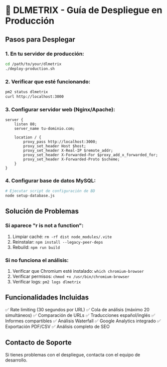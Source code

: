 # 🚀 DLMETRIX - Guía de Despliegue en Producción

## Pasos para Desplegar

### 1. En tu servidor de producción:
```bash
cd /path/to/your/dlmetrix
./deploy-production.sh
```

### 2. Verificar que esté funcionando:
```bash
pm2 status dlmetrix
curl http://localhost:3000
```

### 3. Configurar servidor web (Nginx/Apache):
```nginx
server {
    listen 80;
    server_name tu-dominio.com;
    
    location / {
        proxy_pass http://localhost:3000;
        proxy_set_header Host $host;
        proxy_set_header X-Real-IP $remote_addr;
        proxy_set_header X-Forwarded-For $proxy_add_x_forwarded_for;
        proxy_set_header X-Forwarded-Proto $scheme;
    }
}
```

### 4. Configurar base de datos MySQL:
```bash
# Ejecutar script de configuración de BD
node setup-database.js
```

## Solución de Problemas

### Si aparece "r is not a function":
1. Limpiar caché: `rm -rf dist node_modules/.vite`
2. Reinstalar: `npm install --legacy-peer-deps`
3. Rebuild: `npm run build`

### Si no funciona el análisis:
1. Verificar que Chromium esté instalado: `which chromium-browser`
2. Verificar permisos: `chmod +x /usr/bin/chromium-browser`
3. Verificar logs: `pm2 logs dlmetrix`

## Funcionalidades Incluidas

✅ Rate limiting (30 segundos por URL)
✅ Cola de análisis (máximo 20 simultáneos)
✅ Comparación de URLs
✅ Traducciones español/inglés
✅ Informes compartibles
✅ Análisis Waterfall
✅ Google Analytics integrado
✅ Exportación PDF/CSV
✅ Análisis completo de SEO

## Contacto de Soporte

Si tienes problemas con el despliegue, contacta con el equipo de desarrollo.
